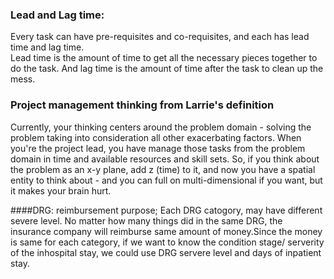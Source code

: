 ### Lead and Lag time:
Every task can have pre-requisites and co-requisites, and each has lead time and lag time.  
Lead time is the amount of time to get all the necessary pieces together to do the task.
And lag time is the amount of time after the task to clean up the mess.

### Project management thinking from Larrie's definition
Currently, your thinking centers around the problem domain - solving the problem taking into consideration all other exacerbating factors.  When you're the project lead, you have manage those tasks from the problem domain in time and available resources and skill sets.  So, if you think about the problem as an x-y plane, add z (time) to it, and now you have a spatial entity to think about - and you can full on multi-dimensional if you want, but it makes your brain hurt.

####DRG: reimbursement purpose; Each DRG catogory, may have different severe level. No matter how many things did in the same DRG, the insurance company will reimburse same amount of money.Since the money is same for each category, if we want to know the condition stage/ serverity of the inhospital stay, we could use DRG servere level and days of inpatient stay.
 
